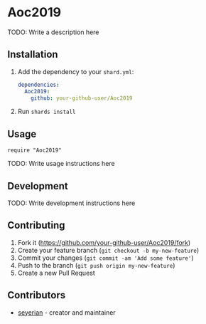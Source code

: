 # Aoc2019

TODO: Write a description here

## Installation

1. Add the dependency to your `shard.yml`:

   ```yaml
   dependencies:
     Aoc2019:
       github: your-github-user/Aoc2019
   ```

2. Run `shards install`

## Usage

```crystal
require "Aoc2019"
```

TODO: Write usage instructions here

## Development

TODO: Write development instructions here

## Contributing

1. Fork it (<https://github.com/your-github-user/Aoc2019/fork>)
2. Create your feature branch (`git checkout -b my-new-feature`)
3. Commit your changes (`git commit -am 'Add some feature'`)
4. Push to the branch (`git push origin my-new-feature`)
5. Create a new Pull Request

## Contributors

- [seyerian](https://github.com/your-github-user) - creator and maintainer
